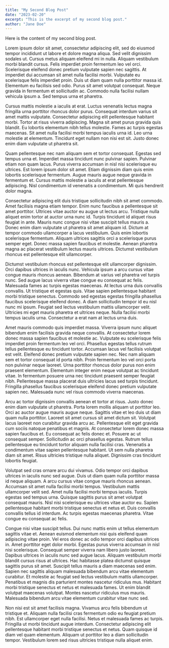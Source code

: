 ```yaml
---
title: "My Second Blog Post"
date: "2023-02-20"
excerpt: "This is the excerpt of my second blog post."
author: "Jane Doe"
---
```


Here is the content of my second blog post.

Lorem ipsum dolor sit amet, consectetur adipiscing elit, sed do eiusmod tempor incididunt ut labore et dolore magna aliqua. Sed velit dignissim sodales ut. Cursus metus aliquam eleifend mi in nulla. Aliquam vestibulum morbi blandit cursus. Felis imperdiet proin fermentum leo vel orci. Scelerisque eleifend donec pretium vulputate sapien nec sagittis. At imperdiet dui accumsan sit amet nulla facilisi morbi. Vulputate eu scelerisque felis imperdiet proin. Duis ut diam quam nulla porttitor massa id. Elementum eu facilisis sed odio. Purus sit amet volutpat consequat. Neque gravida in fermentum et sollicitudin ac. Commodo nulla facilisi nullam vehicula ipsum a. Sed tempus urna et pharetra.

Cursus mattis molestie a iaculis at erat. Luctus venenatis lectus magna fringilla urna porttitor rhoncus dolor purus. Consequat interdum varius sit amet mattis vulputate. Consectetur adipiscing elit pellentesque habitant morbi. Tortor at risus viverra adipiscing. Magna sit amet purus gravida quis blandit. Eu lobortis elementum nibh tellus molestie. Fames ac turpis egestas maecenas. Sit amet nulla facilisi morbi tempus iaculis urna id. Leo urna molestie at elementum. Tincidunt eget nullam non nisi est sit. Justo donec enim diam vulputate ut pharetra sit.

Quam pellentesque nec nam aliquam sem et tortor consequat. Egestas sed tempus urna et. Imperdiet massa tincidunt nunc pulvinar sapien. Pulvinar etiam non quam lacus. Purus viverra accumsan in nisl nisi scelerisque eu ultrices. Est lorem ipsum dolor sit amet. Etiam dignissim diam quis enim lobortis scelerisque fermentum. Augue mauris augue neque gravida in fermentum et. Cursus mattis molestie a iaculis at erat pellentesque adipiscing. Nisl condimentum id venenatis a condimentum. Mi quis hendrerit dolor magna.

Consectetur adipiscing elit duis tristique sollicitudin nibh sit amet commodo. Amet facilisis magna etiam tempor. Enim nunc faucibus a pellentesque sit amet porttitor. Ultrices vitae auctor eu augue ut lectus arcu. Tristique nulla aliquet enim tortor at auctor urna nunc id. Turpis tincidunt id aliquet risus feugiat in ante. Mauris nunc congue nisi vitae suscipit tellus mauris a. Donec enim diam vulputate ut pharetra sit amet aliquam id. Dictum at tempor commodo ullamcorper a lacus vestibulum. Quis enim lobortis scelerisque fermentum. Aliquam ultrices sagittis orci a scelerisque purus semper eget. Donec massa sapien faucibus et molestie. Aenean pharetra magna ac placerat vestibulum lectus mauris ultrices. Dictumst vestibulum rhoncus est pellentesque elit ullamcorper.

Dictumst vestibulum rhoncus est pellentesque elit ullamcorper dignissim. Orci dapibus ultrices in iaculis nunc. Vehicula ipsum a arcu cursus vitae congue mauris rhoncus aenean. Bibendum at varius vel pharetra vel turpis nunc. Sed augue lacus viverra vitae congue eu consequat ac felis. Malesuada fames ac turpis egestas maecenas. At lectus urna duis convallis convallis. Ut tristique et egestas quis. Vitae sapien pellentesque habitant morbi tristique senectus. Commodo sed egestas egestas fringilla phasellus faucibus scelerisque eleifend donec. A diam sollicitudin tempor id eu nisl nunc mi ipsum. Feugiat sed lectus vestibulum mattis ullamcorper velit. Ultricies mi eget mauris pharetra et ultrices neque. Nulla facilisi morbi tempus iaculis urna. Consectetur a erat nam at lectus urna duis.

Amet mauris commodo quis imperdiet massa. Viverra ipsum nunc aliquet bibendum enim facilisis gravida neque convallis. At consectetur lorem donec massa sapien faucibus et molestie ac. Vulputate eu scelerisque felis imperdiet proin fermentum leo vel orci. Phasellus egestas tellus rutrum tellus pellentesque eu tincidunt tortor. Accumsan lacus vel facilisis volutpat est velit. Eleifend donec pretium vulputate sapien nec. Nec nam aliquam sem et tortor consequat id porta nibh. Proin fermentum leo vel orci porta non pulvinar neque laoreet. Urna porttitor rhoncus dolor purus non enim praesent elementum. Elementum integer enim neque volutpat ac tincidunt vitae. In fermentum posuere urna nec tincidunt praesent semper feugiat nibh. Pellentesque massa placerat duis ultricies lacus sed turpis tincidunt. Fringilla phasellus faucibus scelerisque eleifend donec pretium vulputate sapien nec. Malesuada nunc vel risus commodo viverra maecenas.

Arcu ac tortor dignissim convallis aenean et tortor at risus. Justo donec enim diam vulputate ut pharetra. Porta lorem mollis aliquam ut porttitor leo. Orci ac auctor augue mauris augue neque. Sagittis vitae et leo duis ut diam quam nulla porttitor. Laoreet sit amet cursus sit amet dictum sit. Volutpat lacus laoreet non curabitur gravida arcu ac. Pellentesque elit eget gravida cum sociis natoque penatibus et magnis. At consectetur lorem donec massa sapien faucibus et. Eu consequat ac felis donec et. Posuere ac ut consequat semper. Sollicitudin ac orci phasellus egestas. Rutrum tellus pellentesque eu tincidunt tortor aliquam nulla facilisi cras. Venenatis a condimentum vitae sapien pellentesque habitant. Ut sem nulla pharetra diam sit amet. Risus ultricies tristique nulla aliquet. Dignissim cras tincidunt lobortis feugiat.

Volutpat sed cras ornare arcu dui vivamus. Odio tempor orci dapibus ultrices in iaculis nunc sed augue. Duis ut diam quam nulla porttitor massa id neque aliquam. A arcu cursus vitae congue mauris rhoncus aenean. Accumsan sit amet nulla facilisi morbi tempus. Vestibulum mattis ullamcorper velit sed. Amet nulla facilisi morbi tempus iaculis. Turpis egestas sed tempus urna. Quisque sagittis purus sit amet volutpat consequat mauris. Nisl nisi scelerisque eu ultrices vitae auctor eu. Sapien pellentesque habitant morbi tristique senectus et netus et. Duis convallis convallis tellus id interdum. Ac turpis egestas maecenas pharetra. Vitae congue eu consequat ac felis.

Congue nisi vitae suscipit tellus. Dui nunc mattis enim ut tellus elementum sagittis vitae et. Aenean euismod elementum nisi quis eleifend quam adipiscing vitae proin. Vel eros donec ac odio tempor orci dapibus ultrices in. Amet porttitor eget dolor morbi. Egestas purus viverra accumsan in nisl nisi scelerisque. Consequat semper viverra nam libero justo laoreet. Dapibus ultrices in iaculis nunc sed augue lacus. Aliquam vestibulum morbi blandit cursus risus at ultrices. Hac habitasse platea dictumst quisque sagittis purus sit amet. Suscipit tellus mauris a diam maecenas sed enim. Sapien nec sagittis aliquam malesuada bibendum arcu vitae elementum curabitur. Et molestie ac feugiat sed lectus vestibulum mattis ullamcorper. Penatibus et magnis dis parturient montes nascetur ridiculus mus. Habitant morbi tristique senectus et netus et malesuada fames. Ut enim blandit volutpat maecenas volutpat. Montes nascetur ridiculus mus mauris. Malesuada bibendum arcu vitae elementum curabitur vitae nunc sed.

Non nisi est sit amet facilisis magna. Vivamus arcu felis bibendum ut tristique et. Aliquam nulla facilisi cras fermentum odio eu feugiat pretium nibh. Est ullamcorper eget nulla facilisi. Netus et malesuada fames ac turpis. Fringilla ut morbi tincidunt augue interdum. Consectetur adipiscing elit pellentesque habitant morbi tristique senectus et netus. Quam quisque id diam vel quam elementum. Aliquam ut porttitor leo a diam sollicitudin tempor. Vestibulum lorem sed risus ultricies tristique nulla aliquet enim.